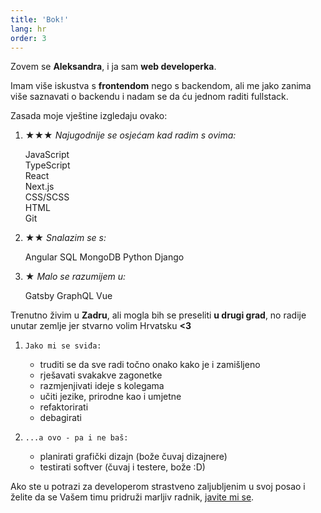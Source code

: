 ```yaml
---
title: 'Bok!'
lang: hr
order: 3 
---
```

Zovem se **Aleksandra**, i ja sam **web developerka**.

Imam više iskustva s **frontendom** nego s backendom, ali me jako zanima više saznavati o backendu i nadam se da ću jednom raditi fullstack.

Zasada moje vještine izgledaju ovako:

1. 
    **★★★** *Najugodnije se osjećam kad radim s ovima:*
    <div class="circles">
    <div class="l">JavaScript</div>
    <div class="l">TypeScript</div>
    <div class="l">React</div>
    <div class="l">Next.js</div>
    <div class="l">CSS/SCSS</div>
    <div class="l">HTML</div>
    <div class="l">Git</div>
    </div>

1. 
    **★★** *Snalazim se s:*
    <div class="circles">
    <span class="l">Angular</span>
    <span class="l">SQL</span>
    <span class="l">MongoDB</span>
    <span class="l">Python</span>
    <span class="l">Django</span>
    </div>

1. 
    **★** *Malo se razumijem u:*
    <div class="circles">
    <span class="l">Gatsby</span>
    <span class="l">GraphQL</span>
    <span class="l">Vue</span>
    </div>

Trenutno živim u **Zadru**, ali mogla bih se preseliti **u drugi grad**, no radije unutar zemlje jer stvarno volim Hrvatsku **<3**

1. 
    `Jako mi se sviđa:`
    - truditi se da sve radi točno onako kako je i zamišljeno
    - rješavati svakakve zagonetke
    - razmjenjivati ideje s kolegama
    - učiti jezike, prirodne kao i umjetne
    - refaktorirati
    - debagirati

1. 
    `...a ovo - pa i ne baš:`
    - planirati grafički dizajn (bože čuvaj dizajnere)
    - testirati softver (čuvaj i testere, bože :D)

Ako ste u potrazi za developerom strastveno zaljubljenim u svoj posao i želite da se Vašem timu pridruži marljiv radnik, [javite mi se](/#backToTop).